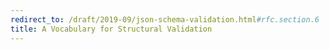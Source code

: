 ```yaml
---
redirect_to: /draft/2019-09/json-schema-validation.html#rfc.section.6
title: A Vocabulary for Structural Validation
---
```

